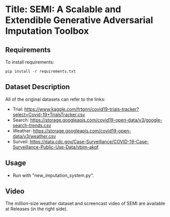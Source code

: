 # Title: SEMI: A Scalable and Extendible Generative Adversarial Imputation Toolbox

## Requirements

To install requirements:

```setup
pip install -r requirements.txt
```

## Dataset Description

All of the original datasets can refer to the links:

  - Trial: https://www.kaggle.com/frtgnn/covid19-trials-tracker?select=Covid-19+TrialsTracker.csv 
  - Search: https://storage.googleapis.com/covid19-open-data/v3/google-search-trends.csv 
  - Weather: https://storage.googleapis.com/covid19-open-data/v3/weather.csv  
  - Surveil: https://data.cdc.gov/Case-Surveillance/COVID-19-Case-Surveillance-Public-Use-Data/vbim-akqf


## Usage
  - Run with "new_imputation_system.py".

## Video
The million-size weather dataset and screencast video of SEMI are available at Releases (in the right side).

